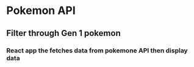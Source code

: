 # Pokemon API
## Filter through Gen 1 pokemon
### React app the fetches data from pokemone API then display data